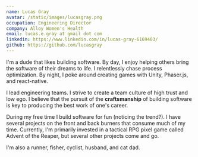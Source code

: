 ```yaml
---
name: Lucas Gray
avatar: /static/images/lucasgray.png
occupation: Engineering Director
company: Alloy Women's Health
email: lucas.e.gray at gmail dot com
linkedin: https://www.linkedin.com/in/lucas-gray-6169403/
github: https://github.com/lucasgray
---
```

I'm a dude that likes building software. By day, I enjoy helping others bring the software of their dreams to life. I relentlessly chase process optimization.  By night, I poke around creating games with Unity, Phaser.js, and react-native.

I lead engineering teams. I strive to create a team culture of high trust and low ego. I believe that the pursuit of the **craftsmanship** of building software is key to producing the best work of one's career.

During my free time I build software for fun (noticing the trend?). I have several projects on the front and back burners that consume much of my time. Currently, I'm primarily invested in a tactical RPG pixel game called Advent of the Reaper, but several other projects come and go.

I'm also a runner, fisher, cyclist, husband, and cat dad.
